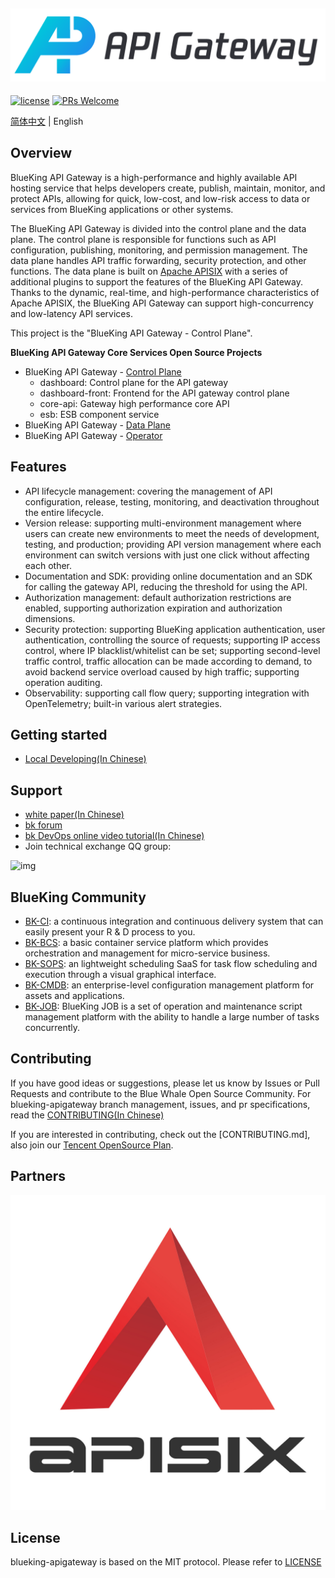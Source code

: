 ![img](docs/resource/img/blueking_apigateway_en.png)
---

[![license](https://img.shields.io/badge/license-MIT-brightgreen.svg?style=flat)](https://github.com/TencentBlueKing/blueking-apigateway/blob/main/LICENSE.txt) [![PRs Welcome](https://img.shields.io/badge/PRs-welcome-brightgreen.svg)](https://github.com/TencentBlueKing/blueking-apigateway/pulls)

[简体中文](README.md) | English

## Overview

BlueKing API Gateway is a high-performance and highly available API hosting service that helps developers create, publish, maintain, monitor, and protect APIs, allowing for quick, low-cost, and low-risk access to data or services from BlueKing applications or other systems.

The BlueKing API Gateway is divided into the control plane and the data plane. The control plane is responsible for functions such as API configuration, publishing, monitoring, and permission management. The data plane handles API traffic forwarding, security protection, and other functions. The data plane is built on [Apache APISIX](https://github.com/apache/apisix) with a series of additional plugins to support the features of the BlueKing API Gateway. Thanks to the dynamic, real-time, and high-performance characteristics of Apache APISIX, the BlueKing API Gateway can support high-concurrency and low-latency API services.

This project is the "BlueKing API Gateway - Control Plane".

**BlueKing API Gateway Core Services Open Source Projects**

- BlueKing API Gateway - [Control Plane](https://github.com/TencentBlueKing/blueking-apigateway)
  - dashboard: Control plane for the API gateway
  - dashboard-front: Frontend for the API gateway control plane
  - core-api: Gateway high performance core API
  - esb: ESB component service
- BlueKing API Gateway - [Data Plane](https://github.com/TencentBlueKing/blueking-apigateway-apisix)
- BlueKing API Gateway - [Operator](https://github.com/TencentBlueKing/blueking-apigateway-operator)

## Features

- API lifecycle management: covering the management of API configuration, release, testing, monitoring, and deactivation throughout the entire lifecycle.
- Version release: supporting multi-environment management where users can create new environments to meet the needs of development, testing, and production; providing API version management where each environment can switch versions with just one click without affecting each other.
- Documentation and SDK: providing online documentation and an SDK for calling the gateway API, reducing the threshold for using the API.
- Authorization management: default authorization restrictions are enabled, supporting authorization expiration and authorization dimensions.
- Security protection: supporting BlueKing application authentication, user authentication, controlling the source of requests; supporting IP access control, where IP blacklist/whitelist can be set; supporting second-level traffic control, traffic allocation can be made according to demand, to avoid backend service overload caused by high traffic; supporting operation auditing.
- Observability: supporting call flow query; supporting integration with OpenTelemetry; built-in various alert strategies.

## Getting started

- [Local Developing(In Chinese)](docs/DEVELOP_GUIDE.md)

## Support

- [white paper(In Chinese)](https://bk.tencent.com/docs/document/7.0/171/13974)
- [bk forum](https://bk.tencent.com/s-mart/community)
- [bk DevOps online video tutorial(In Chinese)](https://bk.tencent.com/s-mart/video)
- Join technical exchange QQ group:

![img](docs/resource/img/bk_qq_group.png)

## BlueKing Community

- [BK-CI](https://github.com/TencentBlueKing/bk-ci): a continuous integration and continuous delivery system that can
  easily present your R & D process to you.
- [BK-BCS](https://github.com/TencentBlueKing/bk-bcs): a basic container service platform which provides orchestration
  and management for micro-service business.
- [BK-SOPS](https://github.com/TencentBlueKing/bk-sops): an lightweight scheduling SaaS for task flow scheduling and
  execution through a visual graphical interface.
- [BK-CMDB](https://github.com/TencentBlueKing/bk-cmdb): an enterprise-level configuration management platform for
  assets and applications.
- [BK-JOB](https://github.com/TencentBlueKing/bk-job): BlueKing JOB is a set of operation and maintenance script
  management platform with the ability to handle a large number of tasks concurrently.

## Contributing

If you have good ideas or suggestions, please let us know by Issues or Pull Requests and contribute to the Blue Whale
Open Source Community. For blueking-apigateway branch management, issues, and pr specifications, read
the [CONTRIBUTING(In Chinese)](docs/CONTRIBUTING.md)

If you are interested in contributing, check out the [CONTRIBUTING.md], also join
our [Tencent OpenSource Plan](https://opensource.tencent.com/contribution).


## Partners

![apache apisix](https://github.com/apache/apisix/blob/master/logos/apisix-white-bg.jpg)

## License

blueking-apigateway is based on the MIT protocol. Please refer to [LICENSE](LICENSE.txt)

